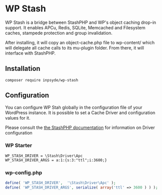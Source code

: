 # WP Stash

WP Stash is a bridge between StashPHP and WP's object caching drop-in support.
It enables APCu, Redis, SQLite, Memcached and Filesystem caches, stampede protection and group invalidation.
 
After installing, it will copy an object-cache.php file to wp-content/ which will delegate all cache calls to its mu-plugin folder. From there, it will interface with StashPHP.


## Installation

```composer require inpsyde/wp-stash``` 

## Configuration

You can configure WP Stah globally in the configuration file of your WordPress instance.
It is possible to set a Cache Driver and configuration values for it.

Please consult the [the StashPHP documentation](http://www.stashphp.com/Drivers.html) for information on Driver configuration

### WP Starter
```
WP_STASH_DRIVER = \Stash\Driver\Apc
WP_STASH_DRIVER_ARGS = a:1:{s:3:"ttl";i:3600;}

``` 

### wp-config.php
```php
define( 'WP_STASH_DRIVER',  '\Stash\Driver\Apc' );
define( 'WP_STASH_DRIVER_ARGS', serialize( array('ttl' => 3600 ) ) );
``` 